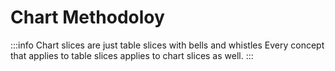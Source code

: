 # Chart Methodoloy



:::info Chart slices are just table slices with bells and whistles
Every concept that applies to table slices applies to chart slices as well.
:::
